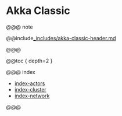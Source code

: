 # Akka Classic

@@@ note

@@include[_includes/akka-classic-header.md](_includes/akka-classic-header.md)

@@@

@@toc { depth=2 }

@@@ index

* [index-actors](index-actors.md)
* [index-cluster](index-cluster.md)
* [index-network](index-network.md)

@@@